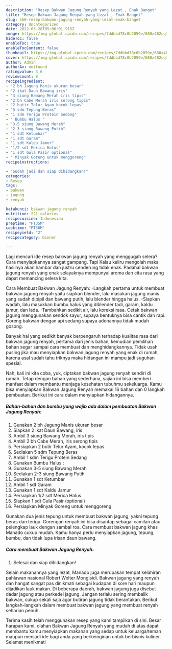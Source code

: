 ```yaml
---
description: "Resep Bakwan Jagung Renyah yang Lezat , Enak Banget"
title: "Resep Bakwan Jagung Renyah yang Lezat , Enak Banget"
slug: 560-resep-bakwan-jagung-renyah-yang-lezat-enak-banget
category: Uncategorized
date: 2022-03-28T05:06:01.915Z
image: https://img-global.cpcdn.com/recipes/7ddbbd78c0b2059e/680x482cq70/bakwan-jagung-renyah-foto-resep-utama.jpg
hideToc: false
enableToc: true
enableTocContent: false
thumbnail: https://img-global.cpcdn.com/recipes/7ddbbd78c0b2059e/680x482cq70/bakwan-jagung-renyah-foto-resep-utama.jpg
cover: https://img-global.cpcdn.com/recipes/7ddbbd78c0b2059e/680x482cq70/bakwan-jagung-renyah-foto-resep-utama.jpg
author: Admin
authorAv: notfound
ratingvalue: 3.6
reviewcount: 8
recipeingredient:
- "2 bh Jagung Manis ukuran besar"
- "2 ikat Daun Bawang iris"
- "3 siung Bawang Merah iris tipis"
- "2 bh Cabe Merah iris serong tipis"
- "2 butir Telur Ayam kocok lepas"
- "5 sdm Tepung Beras"
- "1 sdm Terigu Protein Sedang"
- " Bumbu Halus "
- "3-5 siung Bawang Merah"
- "2-3 siung Bawang Putih"
- "1 sdt Ketumbar"
- "1 sdt Garam"
- "1 sdt Kaldu Jamur"
- "1/2 sdt Merica Halus"
- "1 sdt Gula Pasir optional"
- " Minyak Goreng untuk menggoreng"
recipeinstructions:

- "Sudah jadi dan siap dihidangkan!"
categories:
- Resep
tags:
- bakwan
- jagung
- renyah

katakunci: bakwan jagung renyah 
nutrition: 221 calories
recipecuisine: Indonesian
preptime: "PT35M"
cooktime: "PT36M"
recipeyield: "2"
recipecategory: Dinner

---
```



Lagi mencari ide resep bakwan jagung renyah yang menggugah selera? Cara menyiapkannya sangat gampang. Tapi Kalau keliru mengolah maka hasilnya akan hambar dan justru cenderung tidak enak. Padahal bakwan jagung renyah yang enak selayaknya mempunyai aroma dan cita rasa yang dapat memancing selera kita.


Cara Membuat Bakwan Jagung Renyah: -Langkah pertama untuk membuat bakwan jagung renyah yaitu siapkan blender, lalu masukan jagung manis yang sudah dipipil dan bawang putih, lalu blender hingga halus. -Siapkan wadah, lalu masukkan bumbu halus yang diblender tadi, garam, kaldu jamur, dan lada. -Tambahkan sedikit air, lalu koreksi rasa. Cetak bakwan jagung menggunakan sendok sayur, supaya bentuknya bisa cantik dan rapi. Goreng bakwan dengan api sedang supaya adonannya tidak mudah gosong.

Banyak hal yang sedikit banyak berpengaruh terhadap kualitas rasa dari bakwan jagung renyah, pertama dari jenis bahan, kemudian pemilihan bahan segar sampai cara membuat dan menghidangkannya. Tidak usah pusing jika mau menyiapkan bakwan jagung renyah yang enak di rumah, karena asal sudah tahu triknya maka hidangan ini mampu jadi suguhan spesial.


Nah, kali ini kita coba, yuk, ciptakan bakwan jagung renyah sendiri di rumah. Tetap dengan bahan yang sederhana, sajian ini bisa memberi manfaat dalam membantu menjaga kesehatan tubuhmu sekeluarga. Kamu bisa menyiapkan Bakwan Jagung Renyah memakai 16 bahan dan 0 langkah pembuatan. Berikut ini cara dalam menyiapkan hidangannya.

<!--inarticleads1-->

##### Bahan-bahan dan bumbu yang wajib ada dalam pembuatan Bakwan Jagung Renyah:

1. Gunakan 2 bh Jagung Manis ukuran besar
1. Siapkan 2 ikat Daun Bawang, iris
1. Ambil 3 siung Bawang Merah, iris tipis
1. Ambil 2 bh Cabe Merah, iris serong tipis
1. Persiapkan 2 butir Telur Ayam, kocok lepas
1. Sediakan 5 sdm Tepung Beras
1. Ambil 1 sdm Terigu Protein Sedang
1. Gunakan  Bumbu Halus :
1. Gunakan 3-5 siung Bawang Merah
1. Sediakan 2-3 siung Bawang Putih
1. Gunakan 1 sdt Ketumbar
1. Ambil 1 sdt Garam
1. Gunakan 1 sdt Kaldu Jamur
1. Persiapkan 1/2 sdt Merica Halus
1. Siapkan 1 sdt Gula Pasir (optional)
1. Persiapkan  Minyak Goreng untuk menggoreng


Gunakan dua jenis tepung untuk membuat bakwan jagung, yakni tepung beras dan terigu. Gorengan renyah ini bisa disantap sebagai camilan atau pelengkap lauk dengan sambal roa. Cara membuat bakwan jagung khas Manado cukup mudah. Kamu hanya perlu menyiapkan jagung, tepung, bumbu, dan tidak lupa irisan daun bawang. 

<!--inarticleads2-->

##### Cara membuat Bakwan Jagung Renyah:


1. Selesai dan siap dihidangkan!

Selain makanannya yang lezat, Manado juga merupakan tempat kelahiran pahlawan nasional Robert Wolter Mongisidi. Bakwan jagung yang renyah dan hangat sangat pas dinikmati sebagai kudapan di sore hari maupun dijadikan lauk makan. Di beberapa daerah, bakwan jagung juga disebut dadar jagung atau perkedel jagung. Jangan terlalu sering membalik bakwan, cukup sekali saja agar butiran jagung tidak berantakan. Berikut langkah-langkah dalam membuat bakwan jagung yang membuat renyah seharian penuh. 

Terima kasih telah menggunakan resep yang kami tampilkan di sini. Besar harapan kami, olahan Bakwan Jagung Renyah yang mudah di atas dapat membantu kamu menyiapkan makanan yang sedap untuk keluarga/teman maupun menjadi ide bagi anda yang berkeinginan untuk berbisnis kuliner. Selamat menikmati
